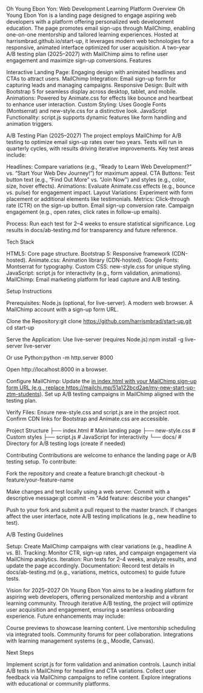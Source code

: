 Oh Young Ebon Yon: Web Development Learning Platform
Overview
Oh Young Ebon Yon is a landing page designed to engage aspiring web developers with a platform offering personalized web development education. The page promotes email sign-ups through MailChimp, enabling one-on-one mentorship and tailored learning experiences. Hosted at harrismbrad.github.io/start-up, it leverages modern web technologies for a responsive, animated interface optimized for user acquisition. A two-year A/B testing plan (2025–2027) with MailChimp aims to refine user engagement and maximize sign-up conversions.
Features

Interactive Landing Page: Engaging design with animated headlines and CTAs to attract users.
MailChimp Integration: Email sign-up form for capturing leads and managing campaigns.
Responsive Design: Built with Bootstrap 5 for seamless display across desktop, tablet, and mobile.
Animations: Powered by Animate.css for effects like bounce and heartbeat to enhance user interaction.
Custom Styling: Uses Google Fonts (Montserrat) and new-style.css for a distinctive look.
JavaScript Functionality: script.js supports dynamic features like form handling and animation triggers.

A/B Testing Plan (2025–2027)
The project employs MailChimp for A/B testing to optimize email sign-up rates over two years. Tests will run in quarterly cycles, with results driving iterative improvements. Key test areas include:

Headlines: Compare variations (e.g., “Ready to Learn Web Development?” vs. “Start Your Web Dev Journey!”) for maximum appeal.
CTA Buttons: Test button text (e.g., “Find Out More” vs. “Join Now”) and styles (e.g., color, size, hover effects).
Animations: Evaluate Animate.css effects (e.g., bounce vs. pulse) for engagement impact.
Layout Variations: Experiment with form placement or additional elements like testimonials.
Metrics:
Click-through rate (CTR) on the sign-up button.
Email sign-up conversion rate.
Campaign engagement (e.g., open rates, click rates in follow-up emails).


Process: Run each test for 2–4 weeks to ensure statistical significance. Log results in docs/ab-testing.md for transparency and future reference.

Tech Stack

HTML5: Core page structure.
Bootstrap 5: Responsive framework (CDN-hosted).
Animate.css: Animation library (CDN-hosted).
Google Fonts: Montserrat for typography.
Custom CSS: new-style.css for unique styling.
JavaScript: script.js for interactivity (e.g., form validation, animations).
MailChimp: Email marketing platform for lead capture and A/B testing.

Setup Instructions

Prerequisites:
Node.js (optional, for live-server).
A modern web browser.
A MailChimp account with a sign-up form URL.


Clone the Repository:git clone https://github.com/harrismbrad/start-up.git
cd start-up


Serve the Application:
Use live-server (requires Node.js):npm install -g live-server
live-server


Or use Python:python -m http.server 8000


Open http://localhost:8000 in a browser.


Configure MailChimp:
Update the <a href> in index.html with your MailChimp sign-up form URL (e.g., replace https://mailchi.mp/51a122bcd2ae/my-new-start-up-ztm-students).
Set up A/B testing campaigns in MailChimp aligned with the testing plan.


Verify Files:
Ensure new-style.css and script.js are in the project root.
Confirm CDN links for Bootstrap and Animate.css are accessible.



Project Structure
├── index.html         # Main landing page
├── new-style.css      # Custom styles
├── script.js          # JavaScript for interactivity
└── docs/             # Directory for A/B testing logs (create if needed)

Contributing
Contributions are welcome to enhance the landing page or A/B testing setup. To contribute:

Fork the repository and create a feature branch:git checkout -b feature/your-feature-name


Make changes and test locally using a web server.
Commit with a descriptive message:git commit -m "Add feature: describe your changes"


Push to your fork and submit a pull request to the master branch.
If changes affect the user interface, note A/B testing implications (e.g., new headline to test).

A/B Testing Guidelines

Setup: Create MailChimp campaigns with clear variations (e.g., headline A vs. B).
Tracking: Monitor CTR, sign-up rates, and campaign engagement via MailChimp analytics.
Iteration: Run tests for 2–4 weeks, analyze results, and update the page accordingly.
Documentation: Record test details in docs/ab-testing.md (e.g., variations, metrics, outcomes) to guide future tests.

Vision for 2025–2027
Oh Young Ebon Yon aims to be a leading platform for aspiring web developers, offering personalized mentorship and a vibrant learning community. Through iterative A/B testing, the project will optimize user acquisition and engagement, ensuring a seamless onboarding experience. Future enhancements may include:

Course previews to showcase learning content.
Live mentorship scheduling via integrated tools.
Community forums for peer collaboration.
Integrations with learning management systems (e.g., Moodle, Canvas).

Next Steps

Implement script.js for form validation and animation controls.
Launch initial A/B tests in MailChimp for headline and CTA variations.
Collect user feedback via MailChimp campaigns to refine content.
Explore integrations with educational or community platforms.

